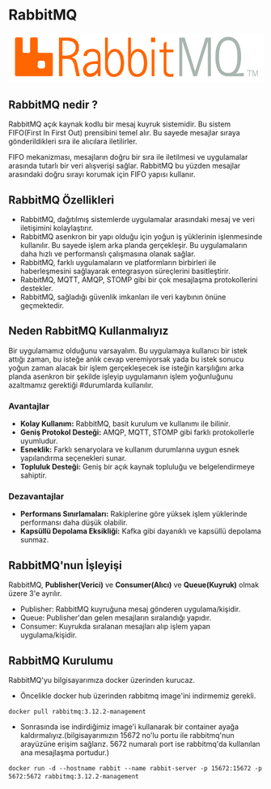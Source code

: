 # RabbitMQ

![rabbitmq image](./img/rabbitmq_logo.png)

## RabbitMQ nedir ?

RabbitMQ açık kaynak kodlu bir mesaj kuyruk sistemidir. Bu sistem FIFO(First In First Out) prensibini temel alır. Bu sayede mesajlar sıraya gönderildikleri sıra ile alıcılara iletilirler.

FIFO mekanizması, mesajların doğru bir sıra ile iletilmesi ve uygulamalar arasında tutarlı bir veri alışverişi sağlar. RabbitMQ bu yüzden mesajlar arasındaki doğru sırayı korumak için FIFO yapısı kullanır.

## RabbitMQ Özellikleri

- RabbitMQ, dağıtılmış sistemlerde uygulamalar arasındaki mesaj ve veri iletişimini kolaylaştırır.
- RabbitMQ asenkron bir yapı olduğu için yoğun iş yüklerinin işlenmesinde kullanılır. Bu sayede işlem arka planda gerçekleşir. Bu uygulamaların daha hızlı ve performanslı çalışmasına olanak sağlar.
- RabbitMQ, farklı uygulamaların ve platformların birbirleri ile haberleşmesini sağlayarak entegrasyon süreçlerini basitleştirir.
- RabbitMQ, MQTT, AMQP, STOMP gibi bir çok mesajlaşma protokollerini destekler.
- RabbitMQ, sağladığı güvenlik imkanları ile veri kaybının önüne geçmektedir.

## Neden RabbitMQ Kullanmalıyız

Bir uygulamamız olduğunu varsayalım. Bu uygulamaya kullanıcı bir istek attığı zaman, bu isteğe anlık cevap veremiyorsak yada bu istek sonucu yoğun zaman alacak bir işlem gerçekleşecek ise isteğin karşılığını arka planda asenkron bir şekilde işleyip uygulamanın işlem yoğunluğunu azaltmamız gerektiği #durumlarda kullanılır.

### Avantajlar

- **Kolay Kullanım:** RabbitMQ, basit kurulum ve kullanımı ile bilinir.
- **Geniş Protokol Desteği:** AMQP, MQTT, STOMP gibi farklı protokollerle uyumludur.
- **Esneklik:** Farklı senaryolara ve kullanım durumlarına uygun esnek yapılandırma seçenekleri sunar.
- **Topluluk Desteği:** Geniş bir açık kaynak topluluğu ve belgelendirmeye sahiptir.

### Dezavantajlar

- **Performans Sınırlamaları:** Rakiplerine göre yüksek işlem yüklerinde performansı daha düşük olabilir.
- **Kapsüllü Depolama Eksikliği:** Kafka gibi dayanıklı ve kapsüllü depolama sunmaz.

## RabbitMQ'nun İşleyişi

RabbitMQ, **Publisher(Verici)** ve **Consumer(Alıcı)** ve **Queue(Kuyruk)** olmak üzere 3'e ayrılır.

- Publisher: RabbitMQ kuyruğuna mesaj gönderen uygulama/kişidir.
- Queue: Publisher'dan gelen mesajların sıralandığı yapıdır.
- Consumer: Kuyrukda sıralanan mesajları alıp işlem yapan uygulama/kişidir.

## RabbitMQ Kurulumu

RabbitMQ'yu bilgisayarımıza docker üzerinden kurucaz.

- Öncelikle docker hub üzerinden rabbitmq image'ini indirmemiz gerekli.

```docker
docker pull rabbitmq:3.12.2-management
```

- Sonrasında ise indirdiğimiz image'i kullanarak bir container ayağa kaldırmalıyız.(bilgisayarımızın 15672 no'lu portu ile rabbitmq'nun arayüzüne erişim sağlarız. 5672 numaralı port ise rabbitmq'da kullanılan ana mesajlaşma portudur.)

```docker
docker run -d --hostname rabbit --name rabbit-server -p 15672:15672 -p 5672:5672 rabbitmq:3.12.2-management
```
